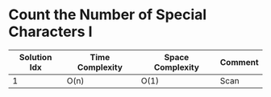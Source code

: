 # Count the Number of Special Characters I

| Solution Idx | Time Complexity | Space Complexity | Comment |
| ------------ | --------------- | ---------------- | ------- |
| 1            | O(n)            | O(1)             | Scan    |
